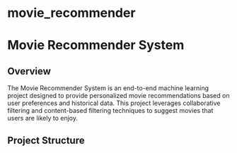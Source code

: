 # movie_recommender

# Movie Recommender System

## Overview
The Movie Recommender System is an end-to-end machine learning project designed to provide personalized movie recommendations based on user preferences and historical data. This project leverages collaborative filtering and content-based filtering techniques to suggest movies that users are likely to enjoy.

## Project Structure